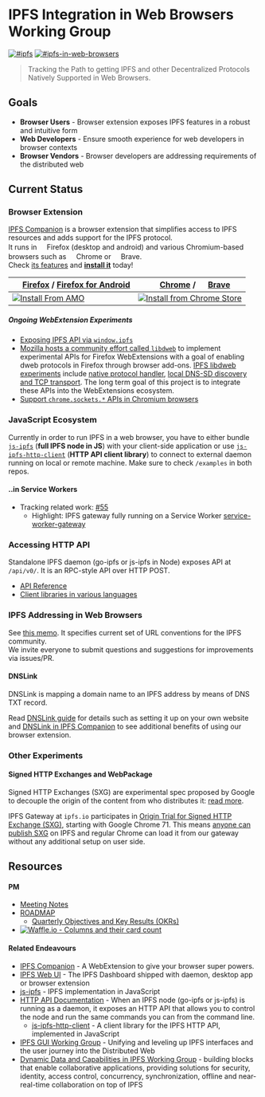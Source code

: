 # IPFS Integration in Web Browsers Working Group
[![#ipfs](https://img.shields.io/badge/irc-%23ipfs-brightgreen.svg)](https://webchat.freenode.net/?channels=ipfs) [![#ipfs-in-web-browsers](https://img.shields.io/badge/irc-%23ipfs--in--web--browsers-brightgreen.svg)](https://webchat.freenode.net/?channels=ipfs-in-web-browsers)

> Tracking the Path to getting IPFS and other Decentralized Protocols Natively Supported in Web Browsers.

## Goals

- **Browser Users** - Browser extension exposes IPFS features in a robust and intuitive form
- **Web Developers** -  Ensure smooth experience for web developers in browser contexts
- **Browser Vendors** - Browser developers are addressing requirements of the distributed web

## Current Status

### Browser Extension

[IPFS Companion](https://github.com/ipfs-shipyard/ipfs-companion#ipfs-companion) is a browser extension that simplifies access to IPFS resources and adds support for the
IPFS protocol.  
It runs in <img src="https://unpkg.com/@browser-logos/firefox@2.0.0/firefox_16x16.png" width="16" height="16">Firefox (desktop and android)
and various Chromium-based browsers such as
<img src="https://unpkg.com/@browser-logos/chrome@1.0.4/chrome_16x16.png" width="16" height="16">Chrome or
<img src="https://unpkg.com/@browser-logos/brave@3.0.0/brave_16x16.png" width="16" height="16">Brave.  
Check [its features](https://github.com/ipfs-shipyard/ipfs-companion#features) and [**install it**](https://github.com/ipfs-shipyard/ipfs-companion#install) today!


| <img src="https://unpkg.com/@browser-logos/firefox@2.0.0/firefox_16x16.png" width="16" height="16"> [Firefox](https://www.mozilla.org/firefox/new/) / [Firefox for Android](https://play.google.com/store/apps/details?id=org.mozilla.firefox) | <img src="https://unpkg.com/@browser-logos/chrome@1.0.4/chrome_16x16.png" width="16" height="16"> [Chrome](https://www.google.com/chrome/) / <img src="https://unpkg.com/@browser-logos/brave@3.0.0/brave_16x16.png" width="16" height="16"> [Brave](https://brave.com/)
|------------------------------------------------------------------------------------------------------------------------------------------------------------|------------------------------------------------------------------------------------------------------------------------------------------------------------------------------------------------|
| [![Install From AMO](https://ipfs.io/ipfs/QmSX44XockQifmxE8Wdevkaa6vaqTXtGdH9t9aHWXZkuJq)](https://addons.mozilla.org/firefox/addon/ipfs-companion/) | [![Install from Chrome Store](https://ipfs.io/ipfs/QmPinSJKFYCMuTDh484dLk5Av4HpZRzBRR1KPv7TM7CBVF)](https://chrome.google.com/webstore/detail/ipfs-companion/nibjojkomfdiaoajekhjakgkdhaomnch) |

##### Ongoing WebExtension Experiments
- [Exposing IPFS API via `window.ipfs`](https://github.com/ipfs-shipyard/ipfs-companion/blob/master/docs/window.ipfs.md#notes-on-exposing-ipfs-api-as-windowipfs)
- [Mozilla hosts a community effort called `libdweb`](https://github.com/mozilla/libdweb/) to implement experimental APIs for Firefox WebExtensions with a goal of enabling dweb protocols in Firefox through browser add-ons. [IPFS libdweb experiments](https://github.com/ipfs-shipyard/ipfs-companion/blob/libdweb/docs/libdweb.md) include [native protocol handler](https://github.com/ipfs-shipyard/ipfs-companion/pull/533), [local DNS-SD discovery and TCP transport](https://github.com/ipfs-shipyard/ipfs-companion/pull/553). The long term goal of this project is to integrate these APIs into the WebExtensions ecosystem.
- [Support `chrome.sockets.*` APIs in Chromium browsers](https://github.com/ipfs-shipyard/ipfs-companion/issues/664)

### JavaScript Ecosystem
Currently in order to run IPFS in a web browser, you have to either bundle [`js-ipfs`](https://github.com/ipfs/js-ipfs) (**full IPFS node in JS**) with your client-side application
or use [`js-ipfs-http-client`](https://github.com/ipfs/js-ipfs-http-client) (**HTTP API client library**) to connect to external daemon running on local or remote machine. Make sure to check `/examples` in both repos.

#### ..in Service Workers

- Tracking related work: [#55](https://github.com/ipfs/in-web-browsers/issues/55)
  - Highlight: IPFS gateway fully running on a Service Worker [service-worker-gateway](https://github.com/ipfs-shipyard/service-worker-gateway)

### Accessing HTTP API

Standalone IPFS daemon (go-ipfs or js-ipfs in Node) exposes API at `/api/v0/`. 
It is an RPC-style API over HTTP POST.

- [API Reference](https://docs.ipfs.io/reference/api/http/)
- [Client libraries in various languages](https://github.com/ipfs/ipfs#http-client-libraries)


### IPFS Addressing in Web Browsers

See  [this memo](ADDRESSING.md). It specifies current set of URL conventions for the IPFS community.    
We invite everyone to submit questions and suggestions for improvements via issues/PR.

#### DNSLink

DNSLink is mapping a domain name to an IPFS address by means of DNS TXT record. 

Read [DNSLink guide](https://docs.ipfs.io/guides/concepts/dnslink/) for details such as setting it up on your own website and [DNSLink in IPFS Companion](https://github.com/ipfs-shipyard/ipfs-companion/blob/master/docs/dnslink.md) to see additional benefits of using our browser extension.

### Other Experiments

#### Signed HTTP Exchanges and WebPackage

Signed HTTP Exchanges (SXG) are experimental spec proposed by Google to decouple the origin of the content from who distributes it: [read more](https://github.com/ipfs/in-web-browsers/issues/121).

IPFS Gateway at `ipfs.io` participates in [Origin Trial for Signed HTTP Exchange (SXG)](https://developers.google.com/web/updates/2018/11/signed-exchanges), starting with Google Chrome 71. This means [anyone can publish SXG](https://developers.google.com/web/updates/2018/11/signed-exchanges#creating_your_sxg) on IPFS and regular Chrome can load it from our gateway without any additional setup on user side.





## Resources

#### PM
- [Meeting Notes](https://github.com/ipfs/in-web-browsers/tree/master/meeting-notes)
- [ROADMAP](ROADMAP.md)
    - [Quarterly Objectives and Key Results (OKRs)](https://github.com/ipfs/pm/blob/master/OKR/WB.md)
- [![Waffle.io - Columns and their card count](https://badge.waffle.io/ipfs/in-web-browsers.svg?columns=all)](https://waffle.io/ipfs/in-web-browsers)

#### Related Endeavours

- [IPFS Companion](https://github.com/ipfs-shipyard/ipfs-companion) - A WebExtension to give your browser super powers.
- [IPFS Web UI](https://github.com/ipfs-shipyard/ipfs-webui) - The IPFS Dashboard shipped with daemon, desktop app or browser extension
- [js-ipfs](https://github.com/ipfs/js-ipfs) - IPFS implementation in JavaScript
- [HTTP API Documentation](https://docs.ipfs.io/reference/api/http/) - When an IPFS node (go-ipfs or js-ipfs) is running as a daemon, it exposes an HTTP API that allows you to control the node and run the same commands you can from the command line.
    - [js-ipfs-http-client](https://github.com/ipfs/js-ipfs-http-client) - A client library for the IPFS HTTP API, implemented in JavaScript
- [IPFS GUI Working Group](https://github.com/ipfs-shipyard/pm-ipfs-gui) - Unifying and leveling up IPFS interfaces and the user journey into the Distributed Web
- [Dynamic Data and Capabilities in IPFS Working Group](https://github.com/ipfs/dynamic-data-and-capabilities) -  building blocks that enable collaborative applications, providing solutions for security, identity, access control, concurrency, synchronization, offline and near-real-time collaboration on top of IPFS
